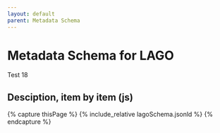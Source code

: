 ```yaml
---
layout: default
parent: Metadata Schema
---
```


# Metadata Schema for LAGO

Test 18

## Desciption, item by item (js) 


{% capture thisPage %}
    {% include_relative lagoSchema.jsonld %}
{% endcapture %}


<div id="text2"></div>
 
<script>
var j = JSON.parse('{{thisPage}}')
document.getElementById("text2").innerHTML = "hola2";
</script>


<script src="https://code.jquery.com/jquery-3.2.1.min.js"></script>
<script>
$().ready(function(){
     $("#text").html("hola");
    });
</script>
 
<div id="text"></div>

